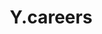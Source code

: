 ---
title: Y.careers
description: careers
layout: careers
lang: de
translationKey: careers
hero_image: /img/hero-careers.jpg
page_title: Y.Karriere
vacancy:
  - title: Lead Conversation Designer
    role: >-
      ## About Us:


      Y.digital is an experienced and specialised A.I. company with offices in
      Zeist, The Netherlands, and Da Nang, Vietnam. We design, build, and
      deliver intelligent AI solutions that empower humans. We use our own
      unique approach and cutting-edge AI platform Ally to create conversational
      AI solutions that help customers to engage with companies in a more
      pleasant and intelligent way. And design and deliver intelligent document
      processing solutions to support employees in making knowledge-intensive
      processes more consistent, scalable, and efficient.


      Our diverse and international team has considerable expertise in the
      design and execution of AI powered customer journeys, using natural
      language processing, computer vision, and graph technology. Our ambition
      is to establish ourselves as the leading firm in this area in the
      Netherlands and beyond. We’re growing fast and have a vacancy for a
      passionate **medior level Lead Conversation Designer** to join our team.


      ## The Role


      As a conversation designer you will work directly for high-profile
      organisations across different sectors (government, financial, utilities,
      health). Sometimes you will be seconded to work with teams of our clients.
      But you will also work on projects with the internal team of Y.


      · You represent Y.digital, our unique vision, customer driven approach and
      AI-platform Y.Ally.


      · You make sure we work customer centric by facilitating design labs,
      design customer journeys, persona’s, conversation flows and user tests in
      close cooperation with customers and our internal team.


      · You analyse user data and optimize the AI-solution working in
      multi-disciplinary teams.


      · You further develop our Y.academy for conversation designers and provide
      training for colleagues and customers.


      · You will work closely with our highly-skilled AI experts: a strong and
      international peer group of experienced machine learning engineers and
      data scientists.


      Within this role, as we are expanding and growing rapidly, there is ample
      room to develop, grow and achieve your personal goals and ambitions.
    profile: >-
      ## Your Profile


      We want to offer the best professionals in the field of (conversational)
      AI in the market. For this role the next skills and knowledge is
      necessary:
    skills_heading: Skills and Knowledge
    skills: >-
      For this role the next skills and knowledge is necessary:


      * Strong skills as it comes to conversation design, building, analysing
      and optimizing conversational flows in an AI-driven platform for chat
      and/or voice.

      * Experience with user testing and facilitating workshops – you have good
      consultancy skills.

      * You love cocreating with groups of people, providing inspiration,
      generating ideas, designing the desired way of working.

      * A minimal of 2 years of experience (medior) is required.

      * Native Dutch speaking.

      * Experience with the agile way of working (e.g. SAFe, SCRUM) is an
      advantage.

      * Social skills: enthusiastic, hands-on, structured, flexible,
      result-driven, strong presentation and communication capabilities.

      * Driven to follow market developments in the field of conversation design
      and implement them within the organisation, inquisitive.

      * Basic knowledge of Python, NLP and intent-architecture would be nice but
      is certainly not a ‘must have’.

      * A completed master degree in a relevant discipline (e.g. Communications,
      Human Centered Design).
    what_we_offer_heading: 'What we offer:'
    what_we_offer: >-
      * The Y.clubhouse: our brand new office in Zeist, near Station
      Driebergen-Zeist

      * A friendly, open, non-hierarchical, and collaborative working
      environment

      * Innovative projects at high-profile organisations across different
      sectors

      * Hybrid working, in the office, at the customer or from home

      * Mobility package

      * An inspirational, diverse and international team of colleagues

      * A learning path tailored to your needs and ambitions

      * Benefits including: a comprehensive pension scheme and bonus scheme
    send_cv: >-
      ## Sounds like you?


      Call Carla Verwijmeren for more information (06-31 99 13 85) or send an
      email with a link to your LinkedIn profile to
      [carla@y.digital](mailto:carla@y.digital).
  - title: Medior Python Developer for ML and AI
    role: >-
      ## About Us:


      Y.digital is an experienced and specialised A.I. company with offices in
      Zeist, The Netherlands, and Da Nang, Vietnam. We design, build, and
      deliver intelligent AI solutions that empower humans. We use our own
      unique approach and cutting-edge AI platform Ally to create conversational
      AI solutions that help customers to engage with companies in a more
      pleasant and intelligent way. And design and deliver intelligent document
      processing solutions to support employees in making knowledge-intensive
      processes more consistent, scalable, and efficient.


      Our diverse and international team has considerable expertise in the
      design and execution of AI powered customer journeys, using natural
      language processing, computer vision, and graph technology. Our ambition
      is to establish ourselves as the leading firm in this area in the
      Netherlands and beyond. We’re growing fast and have a vacancy for a
      passionate **medior level Python developer for ML** and AI to join our
      team.


      ## The Role


      As a Python Developer you will work directly for high-profile
      organisations across different sectors (government, financial, utilities,
      health). Sometimes you will be seconded to work with teams of our clients.
      But you will also work on projects with the internal team of Y.


      \- You represent Y.digital, our unique vision, customer driven approach
      and AI-platform Y.Ally.


      \- Easy adapt yourself to new situations and deliver high value for our
      customers in a short term.


      \- Design creative AI solutions and make them tangible, understandable and
      valuable.


      \- Develop prototypes in close cooperation with multi-disciplinaury teams
      with our customers and/or internal colleagues.


      \- You take initiative and get things done.


      \- You will work with and on our cutting edge Y.Ally stack.


      \- You will work closely with our highly-skilled experts: a strong peer
      group of experienced machine learning engineers, data scientists and
      conversation designers.


      \- Within this role, as we are expanding and growing rapidly, there is
      ample room to develop, grow and achieve your personal goals and ambitions.
    profile: >-
      ## Your Profile


      The following is a list of skills & knowledge we would like you to poses
      when joining Y.
    skills_heading: Skills and Knowledge
    skills: >-
      * Python programming experience (e.g., Github projects, higher-education
      coursework, previous work experience) is our main prerequisite.

      * Can program in Python: knowledge of data structures/types, algorithms
      and know standard libraries for time, string-manipulation, regex
      matching/substitution, debugging and logging.

      * Can use the linux command line to: navigate folders, view and edit text
      files, execute bash & python scripts, make api calls and retrieve
      resources from the web (e.g., curl & wget).

      * Understand version control (specifically git) and can make use of
      commands to: commit, push, stage, pull, branch.

      * Understand git submodules and can create pull requests and deal with
      rudimentary merge conflicts.

      * Can use docker on the command line to: build, run, push, and manage
      containers and images and understand how to expose ports and connect
      volumes.

      * Can deploy pods to Kubernetes and inspect logs, and perform basic
      debugging.

      * Can use Python libraries (e.g., matlotplib, seaborn) to create simple
      data visualisations.

      * Understand HTTP methods (e.g., GET, POST) and can use tools such as
      Postman to perform API calls and interpret the results.

      * You are curious by nature and have a can-do attitude.

      * You are willing to learn and work in a team.

      * Understand the principles of Agile software development (particularly
      SCRUM).

      * You should also have a Bachelor's or Master's degree in a relevant field
      (e.g. Computer Science).


      **Nice to have:** Knowledge and (even better) experience with the
      following:


      * Natural Language Processing (e.g., with Spacy/NLTK)

      * Computer Vision (e.g., CNNs, OpenCV)

      * Graph Neural Networks

      * Semantic Web technologies (e.g., RDF, SPARQL)
    what_we_offer_heading: 'What we offer:'
    what_we_offer: >-
      * The Y.clubhouse: our brand new office in Zeist, near Station
      Driebergen-Zeist

      * Weekly peer-programming and brown-bag meetings to promote knowledge
      exchange, including the Y.academy with support & learning materials to aid
      you.

      * A cutting-edge technology stack

      * A friendly, open, non-hierarchical, and collaborative working
      environment

      * Innovative projects at high-profile organisations across different
      sectors

      * Hybrid working, in the office, at the customer or from home

      * Mobility package

      * An inspirational, diverse and international team of colleagues

      * A learning path tailored to your needs and ambitions

      * Benefits including: a comprehensive pension scheme and bonus scheme
    send_cv: >-
      ## Sounds like you?


      Call Ian FitzPatrick for more information (06-50 23 10 19) or send an
      email with a link to your LinkedIn profile to
      [ian@y.digital](mailto:ian@y.digital)
  - title: Junior/Medior Digital Transformation Consultants
    role: >-
      ## About Us:


      Y.digital is an experienced and specialised A.I. company with offices in
      Zeist, The Netherlands, and Da Nang, Vietnam. We design, build, and
      deliver intelligent AI solutions that empower humans. We use our own
      unique approach and cutting-edge AI platform Ally to create conversational
      AI solutions that help customers to engage with companies in a more
      pleasant and intelligent way. And design and deliver intelligent document
      processing solutions to support employees in making knowledge-intensive
      processes more consistent, scalable, and efficient.


      Our diverse and international team has considerable expertise in the
      design and execution of AI powered customer journeys, using natural
      language processing, computer vision, and graph technology. Our ambition
      is to establish ourselves as the leading firm in this area in the
      Netherlands and beyond. We’re growing fast and have a vacancy for a
      passionate **junior and medior Digital Transformation Consultants** to
      join our team.


      ## The Role


      As a Digital Transformation Consultant you will work directly for
      high-profile organisations across different sectors (government,
      financial, utilities, health). Sometimes you will be seconded to work with
      teams of our clients. But you will also work on projects with the internal
      team of Y.


      \- You represent Y.digital, our unique vision, customer driven approach
      and AI-platform Y.Ally.


      \- You make our AI solutions tangible and understandable by giving
      presentations, inspiration sessions and facilitating design labs, to
      generate and prioritise valuable ideas, create roadmaps and develop
      prototypes in close cooperation with customers.


      \- You turn ideas into concrete projects, elaborating feasibility studies,
      business process designs, information and knowledge models.


      \- You are involved in projects during business analysis, design,
      development and in the lead when implementing the AI solution, using our
      agile approach, working in multi-disciplinary teams.


      \- You will work closely with our highly-skilled experts: a strong peer
      group of experienced machine learning engineers, data scientists and
      conversation designers.


      \- Within this role, as we are expanding and growing rapidly, there is
      ample room to develop, grow and achieve your personal goals and ambitions.
    profile: >-
      ## Your Profile


      We want to offer the best professionals in the field of digital
      transformation in the market. For this role the next skills and knowledge
      is necessary:
    skills: >-
      * Your strength is connecting disciplines and building bridges between
      business and IT.

      * Project experience: developing business cases, epic value statements,
      product owner, project management, agile transformation approaches (e.g.
      SAFe, SCRUM).

      * Strong skills as it comes to digital transformation processes: business
      analytics, building business cases, business process design, information
      and knowledge modelling, change management.

      * A minimal of 2 years of experience (junior) or 4 years (medior) is
      required

      * Native Dutch speaking

      * Strong consultancy skills and communication capabilities, structured,
      flexible, result-driven, extravert, ambitious and eager to make impact.

      * Basic knowledge of AI concepts e.g. Natural Language Processing,
      Computer Vision, Graph Neural Networks, Semantic Web technologies would be
      nice but is not a ‘must have’. Although it should interest you.

      * A completed master degree in a relevant discipline (e.g. Computer
      Science, Business Administration, Economics).
    what_we_offer: >-
      * The Y.clubhouse: our brand new office in Zeist, near Station
      Driebergen-Zeist

      * A friendly, open, non-hierarchical, and collaborative working
      environment

      * Innovative projects at high-profile organisations across different
      sectors

      * Hybrid working, in the office, at the customer or from home

      * Mobility package

      * An inspirational, diverse and international team of colleagues

      * A learning path tailored to your needs and ambitions

      * Benefits including: a comprehensive pension scheme and bonus scheme
    send: >-
      ## Sounds like you?


      Send us your CV and LinkedIn profile to
      [**result@y.digital**](mailto:result@y.digital)
    skills_heading: Skills and Knowledge
    what_we_offer_heading: 'What we offer:'
    send_cv: >-
      ## Sounds like you?


      Call Art Ligthart for more information (06-50 23 10 19) or send an email
      with a link to your LinkedIn profile to
      [art@y.digital](mailto:art@y.digital)
_template: careers
---